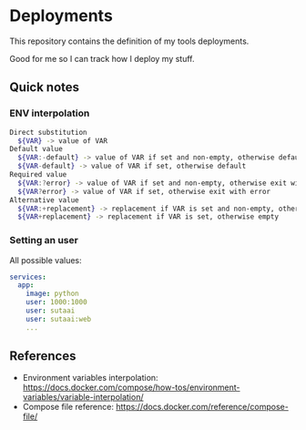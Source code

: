 # Deployments

This repository contains the definition of my tools deployments.

Good for me so I can track how I deploy my stuff.


## Quick notes

### ENV interpolation

```sh
Direct substitution
  ${VAR} -> value of VAR
Default value
  ${VAR:-default} -> value of VAR if set and non-empty, otherwise default
  ${VAR-default} -> value of VAR if set, otherwise default
Required value
  ${VAR:?error} -> value of VAR if set and non-empty, otherwise exit with error
  ${VAR?error} -> value of VAR if set, otherwise exit with error
Alternative value
  ${VAR:+replacement} -> replacement if VAR is set and non-empty, otherwise empty
  ${VAR+replacement} -> replacement if VAR is set, otherwise empty
```

### Setting an user

All possible values:

```yml
services:
  app:
    image: python
    user: 1000:1000
    user: sutaai
    user: sutaai:web
    ...
```

## References

- Environment variables interpolation: <https://docs.docker.com/compose/how-tos/environment-variables/variable-interpolation/>
- Compose file reference: <https://docs.docker.com/reference/compose-file/>
